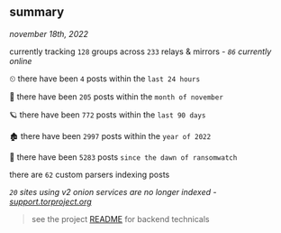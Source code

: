 
## summary
_november 18th, 2022_

currently tracking `128` groups across `233` relays & mirrors - _`86` currently online_

⏲ there have been `4` posts within the `last 24 hours`

🦈 there have been `205` posts within the `month of november`

🪐 there have been `772` posts within the `last 90 days`

🏚 there have been `2997` posts within the `year of 2022`

🦕 there have been `5283` posts `since the dawn of ransomwatch`

there are `62` custom parsers indexing posts

_`20` sites using v2 onion services are no longer indexed - [support.torproject.org](https://support.torproject.org/onionservices/v2-deprecation/)_

> see the project [README](https://github.com/joshhighet/ransomwatch#ransomwatch--) for backend technicals
